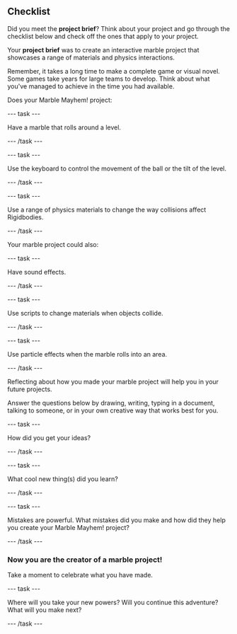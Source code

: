 ## Checklist

Did you meet the **project brief**? Think about your project and go through the checklist below and check off the ones that apply to your project.

Your **project brief** was to create an interactive marble project that showcases a range of materials and physics interactions.

Remember, it takes a long time to make a complete game or visual novel. Some games take years for large teams to develop. Think about what you've managed to achieve in the time you had available.

Does your Marble Mayhem! project:

--- task ---

Have a marble that rolls around a level.

--- /task ---

--- task ---

Use the keyboard to control the movement of the ball or the tilt of the level.

--- /task ---

--- task ---

Use a range of physics materials to change the way collisions affect Rigidbodies.

--- /task ---

Your marble project could also:

--- task ---

Have sound effects.

--- /task ---

--- task ---

Use scripts to change materials when objects collide.

--- /task ---

--- task ---

Use particle effects when the marble rolls into an area.

--- /task ---

Reflecting about how you made your marble project will help you in your future projects.

Answer the questions below by drawing, writing, typing in a document, talking to someone, or in your own creative way that works best for you.

--- task ---

How did you get your ideas? 

--- /task ---

--- task ---

What cool new thing(s) did you learn?

--- /task ---

--- task ---

Mistakes are powerful. What mistakes did you make and how did they help you create your Marble Mayhem! project?

--- /task ---

### Now you are the creator of a marble project!

Take a moment to celebrate what you have made.

--- task ---

Where will you take your new powers? Will you continue this adventure? What will you make next? 

--- /task ---